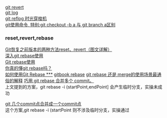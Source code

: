 [git revert](
https://www.jianshu.com/p/b9f0391d1d37
)   
[git log](
https://www.jianshu.com/p/0805b5d5d893
)   
[git reflog 时光穿梭机](
https://blog.csdn.net/hui987654/article/details/89285781
)   
[git使用命令, 特别:git checkout -b a 与 git branch a区别](
https://www.cnblogs.com/itlover2013/p/11225423.html
)   
### reset,revert,rebase
[Git恢复之前版本的两种方法reset、revert（图文详解）](
https://blog.csdn.net/yxlshk/article/details/79944535
)   
[深入git rebase使用](
https://baijiahao.baidu.com/s?id=1633418495146592435&wfr=spider&for=pc
)   
[Git rebase使用](
https://www.jianshu.com/p/f7ed3dd0d2d8
)   
[你真的懂git rebase吗？](
https://www.jianshu.com/p/6960811ac89c
)   
[如何使用Git Rebase ***](
https://www.jianshu.com/p/a5e79d565a55
)
[gitbook rebase](
http://gitbook.liuhui998.com/4_2.html
)
[git rebase 还是 merge的使用场景最通俗的解释](
https://www.jianshu.com/p/4079284dd970
)
[巧用 git rebase 合并多个 commit。](
https://www.cnblogs.com/yxhblogs/p/10527271.html
)   
上文提到的方案，git rebase -i (startPoint,endPoint] 会产生临时分支，实操未成功

[git 几个commit点合并成一个commit点](
https://blog.csdn.net/u013276277/article/details/82470177
)   
这个方案,git rebase -i (startPoint 则不涉及临时分支，实操通过
